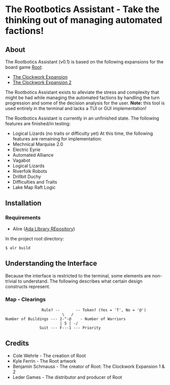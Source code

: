 # The Rootbotics Assistant - Take the thinking out of managing automated factions!

## About
The Rootbotics Assistant (v0.1) is based on the following expansions for the board game
[Root](https://ledergames.com/products/root-a-game-of-woodland-might-and-right):
- [The Clockwork Expansion](https://ledergames.com/products/root-the-clockwork-expansion)
- [The Clockwork Expansion 2](https://ledergames.com/products/root-the-clockwork-expansion-2?variant=42703095038173)

The Rootbotics Assistant exists to alleviate the stress and complexity that might be
had while managing the automated factions by handling the turn progression and
some of the decision analysis for the user. **Note:** this tool is used entirely in
the terminal and lacks a TUI or GUI implementation!

The Rootbotics Assistant is currently in an unfinished state. 
The following features are finished/in testing:
- Logical Lizards (no traits or difficulty yet)
At this time, the following features are remaining for implementation:
- Mechnical Marquise 2.0
- Electric Eyrie
- Automated Alliance
- Vagabot
- Logical Lizards
- Riverfolk Robots
- Drillbit Duchy
- Difficulties and Traits
- Lake Map Raft Logic

## Installation
### Requirements
- Alire ([Ada LIbrary REpository](https://alire.ada.dev/))

In the project root directory:
```
$ alr build
```
## Understanding the Interface
Because the interface is restricted to the terminal, some elements
are non-trivial to understand. The following describes what certain
design constructs represent.

### Map - Clearings
```
                Rule? --       -- Token? (Yes = 'T', No = '@')
                         \   /
Number of Buildings --- 2-^-@    - Number of Warriors
                        | 5 | -/
               Suit --- F---1 --- Priority
```

## Credits
- Cole Wehrle - The creation of Root
- Kyle Ferrin - The Root artwork
- Benjamin Schmauss - The creator of Root: The Clockwork Expansion 1 & 2
- Leder Games - The distributor and producer of Root
